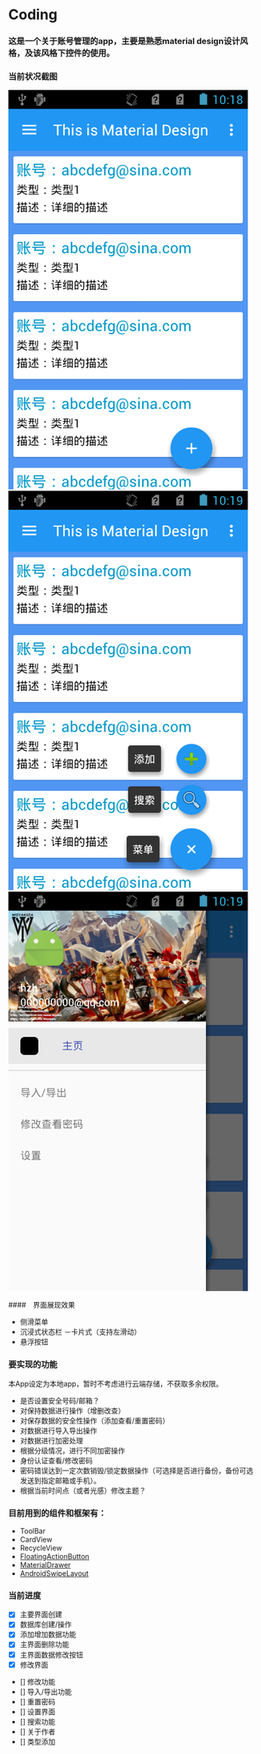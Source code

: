 # Coding

### 这是一个关于账号管理的app，主要是熟悉material design设计风格，及该风格下控件的使用。

### 当前状况截图

![main](/screenshoots/main.png) ![fab](/screenshoots/floatingactionbutton.png) ![md](/screenshoots/materialdrawer.png)

####　界面展现效果

- 侧滑菜单
- 沉浸式状态栏
－卡片式（支持左滑动）
- 悬浮按钮

### 要实现的功能

本App设定为本地app，暂时不考虑进行云端存储，不获取多余权限。
- 是否设置安全号码/邮箱？
- 对保持数据进行操作（增删改查）
- 对保存数据的安全性操作（添加查看/重置密码）
- 对数据进行导入导出操作
- 对数据进行加密处理
- 根据分级情况，进行不同加密操作
- 身份认证查看/修改密码
- 密码错误达到一定次数销毁/锁定数据操作（可选择是否进行备份，备份可选发送到指定邮箱或手机）。
- 根据当前时间点（或者光感）修改主题？

### 目前用到的组件和框架有：

- ToolBar
- CardView
- RecycleView
- [FloatingActionButton](https://github.com/Clans/FloatingActionButton/wiki/Changelog)
- [MaterialDrawer](https://github.com/mikepenz/MaterialDrawer)
- [AndroidSwipeLayout](https://github.com/daimajia/AndroidSwipeLayout)

### 当前进度
- [x] 主要界面创建
- [x] 数据库创建/操作
- [x] 添加增加数据功能
- [x] 主界面删除功能
- [x] 主界面数据修改按钮
- [x] 修改界面
- [] 修改功能
- [] 导入/导出功能
- [] 重置密码
- [] 设置界面
- [] 搜索功能
- [] 关于作者
- [] 类型添加


